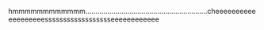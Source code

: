 hmmmmmmmmmmmm.............................................................cheeeeeeeeeeeeeeeeeeesssssssssssssssssseeeeeeeeeeee
